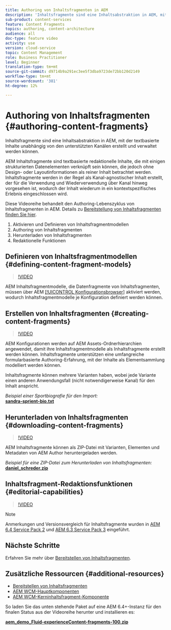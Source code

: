 ```yaml
---
title: Authoring von Inhaltsfragmenten in AEM
description: 'Inhaltsfragmente sind eine Inhaltsabstraktion in AEM, mit der textbasierte Inhalte unabhängig von den unterstützten Kanälen erstellt und verwaltet werden können. '
sub-product: content-services
feature: Content Fragments
topics: authoring, content-architecture
audience: all
doc-type: feature video
activity: use
version: cloud-service
topic: Content Management
role: Business Practitioner
level: Beginner
translation-type: tm+mt
source-git-commit: d9714b9a291ec3ee5f3dba9723de72bb120d2149
workflow-type: tm+mt
source-wordcount: '381'
ht-degree: 12%

---
```



# Authoring von Inhaltsfragmenten {#authoring-content-fragments}

Inhaltsfragmente sind eine Inhaltsabstraktion in AEM, mit der textbasierte Inhalte unabhängig von den unterstützten Kanälen erstellt und verwaltet werden können.

AEM Inhaltsfragmente sind textbasierte redaktionelle Inhalte, die mit einigen strukturierten Datenelementen verknüpft sein können, die jedoch ohne Design- oder Layoutinformationen als reiner Inhalt betrachtet werden. Inhaltsfragmente werden in der Regel als Kanal-agnostischer Inhalt erstellt, der für die Verwendung und Wiederverwendung über Kanal hinweg vorgesehen ist, wodurch der Inhalt wiederum in ein kontextspezifisches Erlebnis eingeschlossen wird.

Diese Videoreihe behandelt den Authoring-Lebenszyklus von Inhaltsfragmenten in AEM. Details zu [Bereitstellung von Inhaltsfragmenten finden Sie hier](content-fragments-delivery-feature-video-use.md).

1. Aktivieren und Definieren von Inhaltsfragmentmodellen
2. Authoring von Inhaltsfragmenten
3. Herunterladen von Inhaltsfragmenten
4. Redaktionelle Funktionen

## Definieren von Inhaltsfragmentmodellen {#defining-content-fragment-models}

>[!VIDEO](https://video.tv.adobe.com/v/22452/?quality=12&learn=on)

AEM Inhaltsfragmentmodelle, die Datenfragmente von Inhaltsfragmenten, müssen über AEM [[!UICONTROL Konfigurationsbrowser]](https://docs.adobe.com/content/help/de-DE/experience-manager-cloud-service/implementing/developing/configurations.html) aktiviert werden, wodurch Inhaltsfragmentmodelle je Konfiguration definiert werden können.

## Erstellen von Inhaltsfragmenten  {#creating-content-fragments}

>[!VIDEO](https://video.tv.adobe.com/v/22451/?quality=12&learn=on)

AEM Konfigurationen werden auf AEM Assets-Ordnerhierarchien angewendet, damit ihre Inhaltsfragmentmodelle als Inhaltsfragmente erstellt werden können. Inhaltsfragmente unterstützen eine umfangreiche formularbasierte Authoring-Erfahrung, mit der Inhalte als Elementsammlung modelliert werden können.

Inhaltsfragmente können mehrere Varianten haben, wobei jede Variante einen anderen Anwendungsfall (nicht notwendigerweise Kanal) für den Inhalt anspricht.

*Beispiel einer Sportbiografie für den Import:*\
**[sandra-sprient-bio.txt](assets/sandra-sprient-bio.txt)**

## Herunterladen von Inhaltsfragmenten {#downloading-content-fragments}

>[!VIDEO](https://video.tv.adobe.com/v/22450/?quality=12&learn=on)

AEM Inhaltsfragmente können als ZIP-Datei mit Varianten, Elementen und Metadaten von AEM Author heruntergeladen werden.

*Beispiel für eine ZIP-Datei zum Herunterladen von Inhaltsfragmenten:*\
**[daniel_schreder.zip](assets/daniel_schreder.zip)**

## Inhaltsfragment-Redaktionsfunktionen {#editorial-capabilities}

>[!VIDEO](https://video.tv.adobe.com/v/25891/?quality=12&learn=on)

>[!NOTE]
>
> Anmerkungen und Versionsvergleich für Inhaltsfragmente wurden in [AEM 6.4 Service Pack 2](https://experienceleague.adobe.com/docs/experience-manager-release-information/aem-release-updates/aem-releases-updates.html?lang=de) und [AEM 6.3 Service Pack 3](https://helpx.adobe.com/de/experience-manager/6-3/release-notes/sp3-release-notes.html) eingeführt.

## Nächste Schritte

Erfahren Sie mehr über [Bereitstellen von Inhaltsfragmenten](content-fragments-delivery-feature-video-use.md).

## Zusätzliche Ressourcen {#additional-resources}

* [Bereitstellen von Inhaltsfragmenten](content-fragments-delivery-feature-video-use.md)
* [AEM WCM-Hauptkomponenten](https://docs.adobe.com/content/help/de/experience-manager-core-components/using/introduction.html)
* [AEM WCM-Kerninhaltsfragment-Komponente](https://docs.adobe.com/content/help/de/experience-manager-core-components/using/components/content-fragment-component.html)

So laden Sie das unten stehende Paket auf eine AEM 6.4+-Instanz für den finalen Status aus der Videoreihe herunter und installieren es:

**[aem_demo_Fluid-experienceContent-fragments-100.zip](assets/aem_demo_fluid-experiencescontent-fragments-100.zip)**

